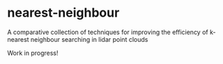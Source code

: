 # nearest-neighbour
A comparative collection of techniques for improving the efficiency of k-nearest neighbour searching in lidar point clouds

Work in progress!

